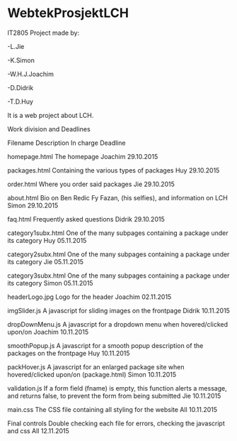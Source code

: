 # WebtekProsjektLCH

IT2805 Project made by: 

-L.Jie

-K.Simon

-W.H.J.Joachim

-D.Didrik

-T.D.Huy

It is a web project about LCH.

Work division and Deadlines

Filename 	Description 	In charge 	Deadline

homepage.html 	The homepage 	Joachim 	29.10.2015

packages.html 	Containing the various types of packages 	Huy 	29.10.2015

order.html 	Where you order said packages 	Jie 	29.10.2015

about.html 	Bio on Ben Redic Fy Fazan, (his selfies), and information on LCH 	Simon 	29.10.2015

faq.html 	Frequently asked questions 	Didrik 	29.10.2015

category1subx.html 	One of the many subpages containing a package under its category 	Huy 	05.11.2015

category2subx.html 	One of the many subpages containing a package under its category 	Jie 	05.11.2015

category3subx.html 	One of the many subpages containing a package under its category 	Simon 	05.11.2015

headerLogo.jpg 	Logo for the header 	Joachim 	02.11.2015

imgSlider.js 	A javascript for sliding images on the frontpage 	Didrik 	10.11.2015

dropDownMenu.js 	A javascript for a dropdown menu when hovered/clicked upon/on 	Joachim 	10.11.2015

smoothPopup.js 	A javascript for a smooth popup description of the packages on the frontpage 	Huy 	10.11.2015

packHover.js 	A javascript for an enlarged package site when hovered/clicked upon/on (package.html) 	Simon 	10.11.2015

validation.js 	If a form field (fname) is empty, this function alerts a message, and returns false, to prevent the form from being submitted 	Jie 	10.11.2015

main.css 	The CSS file containing all styling for the website 	All 	10.11.2015

Final controls 	Double checking each file for errors, checking the javascript and css 	All 	12.11.2015


